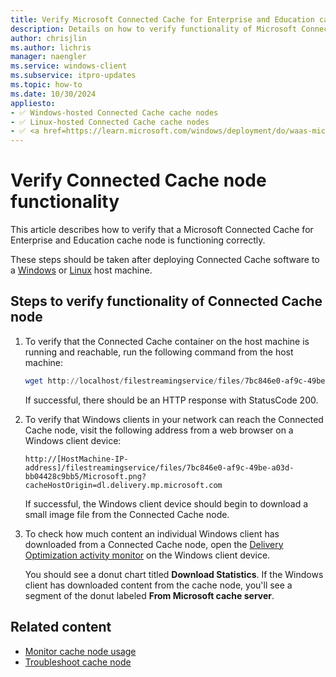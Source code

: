 ```yaml
---
title: Verify Microsoft Connected Cache for Enterprise and Education cache node functionality
description: Details on how to verify functionality of Microsoft Connected Cache for Enterprise and Education cache nodes.
author: chrisjlin
ms.author: lichris
manager: naengler
ms.service: windows-client
ms.subservice: itpro-updates
ms.topic: how-to
ms.date: 10/30/2024
appliesto: 
- ✅ Windows-hosted Connected Cache cache nodes
- ✅ Linux-hosted Connected Cache cache nodes
- ✅ <a href=https://learn.microsoft.com/windows/deployment/do/waas-microsoft-connected-cache target=_blank>Microsoft Connected Cache for Enterprise and Education</a>	
---
```


# Verify Connected Cache node functionality

This article describes how to verify that a Microsoft Connected Cache for Enterprise and Education cache node is functioning correctly.

These steps should be taken after deploying Connected Cache software to a [Windows](mcc-ent-deploy-to-windows.md) or [Linux](mcc-ent-deploy-to-linux.md) host machine.

## Steps to verify functionality of Connected Cache node

1. To verify that the Connected Cache container on the host machine is running and reachable, run the following command from the host machine:

    ```powershell
    wget http://localhost/filestreamingservice/files/7bc846e0-af9c-49be-a03d-bb04428c9bb5/Microsoft.png?cacheHostOrigin=dl.delivery.mp.microsoft.com
    ```

    If successful, there should be an HTTP response with StatusCode 200.

1. To verify that Windows clients in your network can reach the Connected Cache node, visit the following address from a web browser on a Windows client device:

    `http://[HostMachine-IP-address]/filestreamingservice/files/7bc846e0-af9c-49be-a03d-bb04428c9bb5/Microsoft.png?cacheHostOrigin=dl.delivery.mp.microsoft.com`

    If successful, the Windows client device should begin to download a small image file from the Connected Cache node.

1. To check how much content an individual Windows client has downloaded from a Connected Cache node, open the [Delivery Optimization activity monitor](/microsoft-365-apps/updates/delivery-optimization#viewing-data-about-the-use-of-delivery-optimization) on the Windows client device.

    You should see a donut chart titled **Download Statistics**. If the Windows client has downloaded content from the cache node, you'll see a segment of the donut labeled **From Microsoft cache server**.

## Related content

- [Monitor cache node usage](mcc-ent-monitoring.md)
- [Troubleshoot cache node](mcc-ent-troubleshooting.md)
